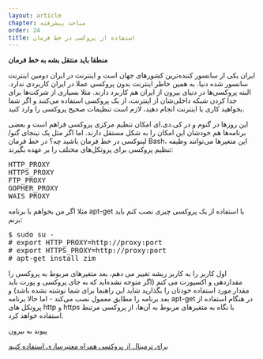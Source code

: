 ```yaml
---
layout: article
chapter: مباحث پیشرفته 
order: 24
title: استفاده از پروکسی در خط فرمان
---
```


**منطقا باید منتقل بشه به خط فرمان**

ایران یکی از سانسور کننده‌ترین کشورهای جهان است و اینترنت در ایران دومین اینترنت سانسور شده دنیا. به همین خاطر اینترنت بدون پروکسی عملا در ایران کاربردی ندارد. البته پروکسی‌ها در دنیای بیرون از ایران هم کاربرد دارند. مثلا بسیاری از شرکت‌ها برای جدا کردن شبکه داخلی‌شان از اینترنت، از یک پروکسی استفاده می‌کنند و اگر شما بخواهید کاری با اینترنت انجام دهید، لازم است تنظیمات صحیح پروکسی را وارد کنید.

این روزها در گنوم و در کی.دی.ای امکان تنظیم مرکزی پروکسی فراهم است و بعضی برنامه‌ها هم خودشان این امکان را به شکل مستقل دارند. اما اگر مثل یک نینجای گنو/لینوکسی در خط فرمان باشید چه؟ در خط فرمان Bash، این متغیرها می‌توانند وظیفه تنظیم پروکسی برای پروتکل‌های مختلف را بر عهده بگیرند:

<pre>
HTTP_PROXY
HTTPS_PROXY
FTP_PROXY
GOPHER_PROXY
WAIS_PROXY
</pre >
مثلا اگر من بخواهم با برنامه apt-get با استفاده از یک پروکسی چیزی نصب کنم باید بزنم:

<pre>
$ sudo su -
# export HTTP_PROXY=http://proxy:port
# export HTTPS_PROXY=http://proxy:port
# apt-get install zim
</pre>

اول کاربر را به کاربر ریشه تغییر می دهم، بعد متغیرهای مربوط به پروکسی را مقداردهی و اکسپورت می کنم (اگر متوجه نشده‌اید که به جای پروکسی و پورت باید مقدار مورد استفاده خودتان را بگذارید شاید این راهنما برای شما نوشته نشده باشد) و بعد برنامه را مطابق معمول نصب می‌کند - اما حالا برنامه apt-get در هنگام استفاده از پروتکل های http و https با نگاه به متغیرهای مربوط به آن‌ها، از پروکسی مرتبط استفاده خواهد کرد.

پیوند به بیرون

[برای ترمینال از پروکسی همراه معتبر‌سازی استفاده کنیم](http://cyletech.blogspot.de/2013/06/blog-post_8.html)
